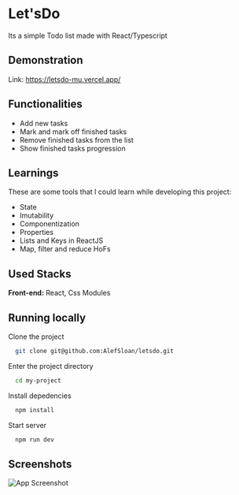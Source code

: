 # Let'sDo

Its a simple Todo list made with React/Typescript


## Demonstration

Link: https://letsdo-mu.vercel.app/
## Functionalities

- Add new tasks
- Mark and mark off finished tasks
- Remove finished tasks from the list
- Show finished tasks progression


## Learnings

These are some tools that I could learn while developing this project:

- State
- Imutability
- Componentization
- Properties
- Lists and Keys in ReactJS
- Map, filter and reduce HoFs

## Used Stacks

**Front-end:** React, Css Modules

## Running locally

Clone the project

```bash
  git clone git@github.com:AlefSloan/letsdo.git
```

Enter the project directory

```bash
  cd my-project
```

Install depedencies

```bash
  npm install
```

Start server

```bash
  npm run dev
```


## Screenshots

![App Screenshot](https://uploaddeimagens.com.br/imagens/vKZJ5QQ "LetsDo Project")

